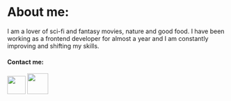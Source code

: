 

# About me: 
I am a lover of sci-fi and fantasy movies, nature and good food. I have been working as a frontend developer for almost a year and I am constantly improving and shifting my skills.
 
#### Contact me:
[<img src="https://www.google.com/gmail/about/static/images/logo-gmail.png" width="42px" >](mailto:vysmich@gmail.com) [<img src="https://img.icons8.com/external-justicon-flat-justicon/344/external-linkedin-social-media-justicon-flat-justicon.png" width="48px">](https://www.linkedin.com/in/vysmich/)
